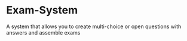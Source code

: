 # Exam-System
A system that allows you to create multi-choice or open questions with answers and assemble exams
